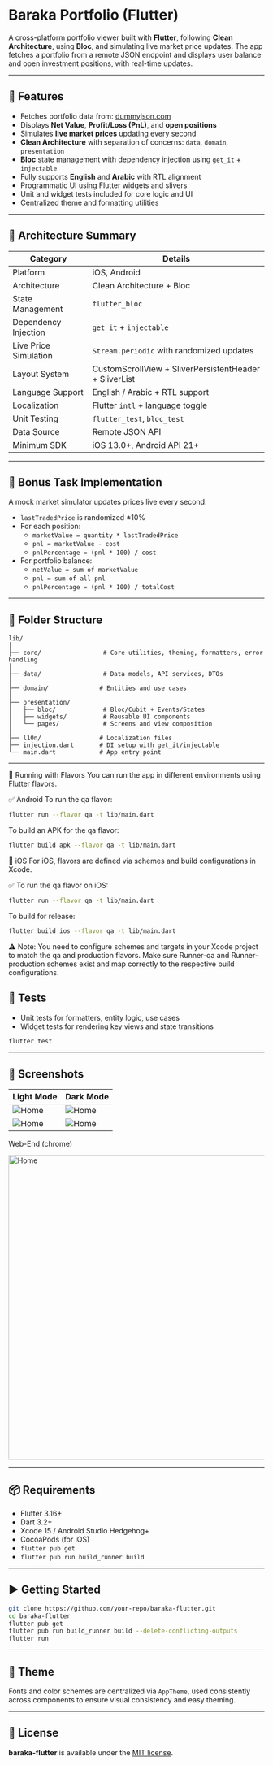# Baraka Portfolio (Flutter)

A cross-platform portfolio viewer built with **Flutter**, following **Clean Architecture**, using **Bloc**, and simulating live market price updates. The app fetches a portfolio from a remote JSON endpoint and displays user balance and open investment positions, with real-time updates.

---

## 🚀 Features

- Fetches portfolio data from: [dummyjson.com](https://dummyjson.com/c/60b7-70a6-4ee3-bae8)
- Displays **Net Value**, **Profit/Loss (PnL)**, and **open positions**
- Simulates **live market prices** updating every second
- **Clean Architecture** with separation of concerns: `data`, `domain`, `presentation`
- **Bloc** state management with dependency injection using `get_it` + `injectable`
- Fully supports **English** and **Arabic** with RTL alignment
- Programmatic UI using Flutter widgets and slivers
- Unit and widget tests included for core logic and UI
- Centralized theme and formatting utilities

---

## 🧠 Architecture Summary

| Category               | Details                                                        |
|------------------------|----------------------------------------------------------------|
| Platform               | iOS, Android                                                   |
| Architecture           | Clean Architecture + Bloc                                      |
| State Management       | `flutter_bloc`                                                 |
| Dependency Injection   | `get_it` + `injectable`                                        |
| Live Price Simulation  | `Stream.periodic` with randomized updates                      |
| Layout System          | CustomScrollView + SliverPersistentHeader + SliverList         |
| Language Support       | English / Arabic + RTL support                                 |
| Localization           | Flutter `intl` + language toggle                               |
| Unit Testing           | `flutter_test`, `bloc_test`                                    |
| Data Source            | Remote JSON API                                                |
| Minimum SDK            | iOS 13.0+, Android API 21+                                     |

---

## 🧪 Bonus Task Implementation

A mock market simulator updates prices live every second:

- `lastTradedPrice` is randomized ±10%
- For each position:
  - `marketValue = quantity * lastTradedPrice`
  - `pnl = marketValue - cost`
  - `pnlPercentage = (pnl * 100) / cost`
- For portfolio balance:
  - `netValue = sum of marketValue`
  - `pnl = sum of all pnl`
  - `pnlPercentage = (pnl * 100) / totalCost`

---

## 🧩 Folder Structure

```text
lib/
│
├── core/                 # Core utilities, theming, formatters, error handling
│
├── data/                 # Data models, API services, DTOs
│
├── domain/              # Entities and use cases
│
├── presentation/
│   ├── bloc/             # Bloc/Cubit + Events/States
│   ├── widgets/          # Reusable UI components
│   └── pages/            # Screens and view composition
│
├── l10n/                # Localization files
├── injection.dart       # DI setup with get_it/injectable
└── main.dart            # App entry point
```

---

🔧 Running with Flavors
You can run the app in different environments using Flutter flavors.

✅ Android
To run the qa flavor:

```bash
flutter run --flavor qa -t lib/main.dart
```
To build an APK for the qa flavor:

```bash
flutter build apk --flavor qa -t lib/main.dart
```

🍏 iOS
For iOS, flavors are defined via schemes and build configurations in Xcode.

✅ To run the qa flavor on iOS:

```bash
flutter run --flavor qa -t lib/main.dart
```

To build for release:

```bash
flutter build ios --flavor qa -t lib/main.dart
```

⚠️ Note: You need to configure schemes and targets in your Xcode project to match the qa and production flavors. Make sure Runner-qa and Runner-production schemes exist and map correctly to the respective build configurations.

## 🧪 Tests

- Unit tests for formatters, entity logic, use cases
- Widget tests for rendering key views and state transitions

```bash
flutter test
```

---

## 📸 Screenshots

| Light Mode              | Dark Mode               |
|------------------------|-------------------------|
| ![Home](screenshots/flutter_light_en.png) | ![Home](screenshots/flutter_dark_en.png) |
| ![Home](screenshots/flutter_light_ar.png) | ![Home](screenshots/flutter_dark_ar.png) |


Web-End (chrome)

<img src="screenshots/chrome.png" alt="Home" width="600" />


---

## 📦 Requirements

- Flutter 3.16+
- Dart 3.2+
- Xcode 15 / Android Studio Hedgehog+
- CocoaPods (for iOS)
- `flutter pub get`
- `flutter pub run build_runner build`

---

## ▶️ Getting Started

```bash
git clone https://github.com/your-repo/baraka-flutter.git
cd baraka-flutter
flutter pub get
flutter pub run build_runner build --delete-conflicting-outputs
flutter run
```

---

## 🎨 Theme

Fonts and color schemes are centralized via `AppTheme`, used consistently across components to ensure visual consistency and easy theming.

---

## 📝 License

**baraka-flutter** is available under the [MIT license](LICENSE).
